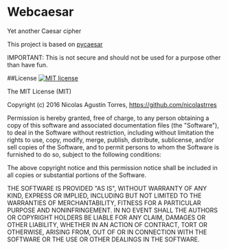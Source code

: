 # Webcaesar
Yet another Caesar cipher

This project is based on [pycaesar](https://github.com/nicolastrres/pycaesar)

IMPORTANT: This is not secure and should not be used for a purpose other than have fun.

##License 
[![MIT license](http://img.shields.io/badge/license-MIT-brightgreen.svg)](http://opensource.org/licenses/MIT)

The MIT License (MIT)

Copyright (c) 2016 Nicolas Agustin Torres, https://github.com/nicolastrres

Permission is hereby granted, free of charge, to any person obtaining a copy of this software and associated documentation files (the "Software"), to deal in the Software without restriction, including without limitation the rights to use, copy, modify, merge, publish, distribute, sublicense, and/or sell copies of the Software, and to permit persons to whom the Software is furnished to do so, subject to the following conditions:

The above copyright notice and this permission notice shall be included in all copies or substantial portions of the Software.

THE SOFTWARE IS PROVIDED "AS IS", WITHOUT WARRANTY OF ANY KIND, EXPRESS OR IMPLIED, INCLUDING BUT NOT LIMITED TO THE WARRANTIES OF MERCHANTABILITY, FITNESS FOR A PARTICULAR PURPOSE AND NONINFRINGEMENT. IN NO EVENT SHALL THE AUTHORS OR COPYRIGHT HOLDERS BE LIABLE FOR ANY CLAIM, DAMAGES OR OTHER LIABILITY, WHETHER IN AN ACTION OF CONTRACT, TORT OR OTHERWISE, ARISING FROM, OUT OF OR IN CONNECTION WITH THE SOFTWARE OR THE USE OR OTHER DEALINGS IN THE SOFTWARE.
